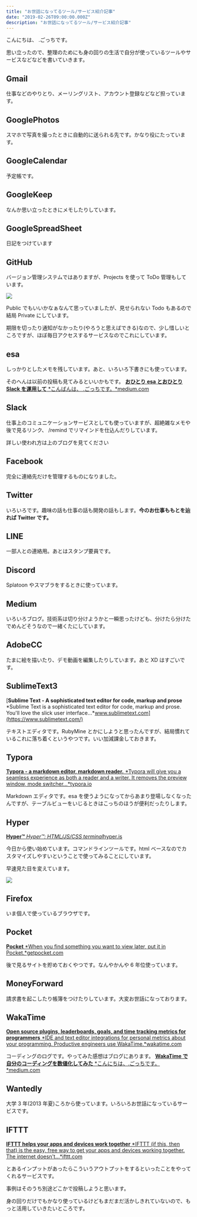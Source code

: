 ```yaml
---
title: "お世話になってるツール/サービス紹介記事"
date: "2019-02-26T09:00:00.000Z"
description: "お世話になってるツール/サービス紹介記事"
---
```


こんにちは、 .ごっちです。

思い立ったので、整理のためにも身の回りの生活で自分が使っているツールやサービスなどなどを書いていきます。

## Gmail

仕事などのやりとり、メーリングリスト、アカウント登録などなど担っています。

## GooglePhotos

スマホで写真を撮ったときに自動的に送られる先です。かなり役にたっています。

## GoogleCalendar

予定帳です。

## GoogleKeep

なんか思い立ったときにメモしたりしています。

## GoogleSpreadSheet

日記をつけています

## GitHub

バージョン管理システムではありますが、Projects を使って ToDo 管理もしています。

![](https://cdn-images-1.medium.com/max/2980/1*dlyJ8e67bNRo6cVAbAFprg.png)

Public でもいいかなぁなんて思っていましたが、見せられない Todo もあるので結局 Private にしています。

期限を切ったり通知がなかったり(やろうと思えばできる)なので、少し惜しいところですが、ほぼ毎日アクセスするサービスなのでこれにしています。

## esa

しっかりとしたメモを残しています。あと、いろいろ下書きにも使っています。

そのへんは以前の投稿も見てみるといいかもです。
[**おひとり esa とおひとり Slack を運用して**
*こんばんは、 .ごっちです。*medium.com](https://medium.com/@gggooottto/%E3%81%8A%E3%81%B2%E3%81%A8%E3%82%8Aesa%E3%81%A8%E3%81%8A%E3%81%B2%E3%81%A8%E3%82%8Aslack%E3%82%92%E9%81%8B%E7%94%A8%E3%81%97%E3%81%A6-4c91868952b3)

## Slack

仕事上のコミュニケーションサービスとしても使っていますが、超絶雑なメモや後で見るリンク、 /remind でリマインドを仕込んだりしています。

詳しい使われ方は上のブログを見てください

## Facebook

完全に連絡先だけを管理するものになりました。

## Twitter

いろいろです。趣味の話も仕事の話も開発の話もします。**今のお仕事ももとを辿れば Twitter です。**

## LINE

一部人との連絡用。あとはスタンプ要員です。

## Discord

Splatoon やスマブラをするときに使っています。

## Medium

いろいろブログ。技術系は切り分けようかと一瞬思ったけども、分けたら分けたでめんどそうなので一緒くたにしています。

## AdobeCC

たまに絵を描いたり、デモ動画を編集したりしています。あと XD はすごいです。

## SublimeText3

[**Sublime Text - A sophisticated text editor for code, markup and prose**
*Sublime Text is a sophisticated text editor for code, markup and prose. You'll love the slick user interface…*www.sublimetext.com](https://www.sublimetext.com/)

テキストエディタです。RubyMine とかにしようと思ったんですが、結局慣れているこれに落ち着くというやつです。いい加減課金しておきます。

## Typora

[**Typora - a markdown editor, markdown reader.**
*Typora will give you a seamless experience as both a reader and a writer. It removes the preview window, mode switcher…*typora.io](https://typora.io/)

Markdown エディタです。esa を使うようになってからあまり登場しなくなったんですが、テーブルビューをいじるときはこっちのほうが便利だったりします。

## Hyper

[**Hyper™**
*Hyper™: HTML/JS/CSS terminal*hyper.is](https://hyper.is/)

今日から使い始めています。コマンドラインツールです。html ベースなのでカスタマイズしやすいということで使ってみることにしています。

早速見た目を変えています。

![](https://cdn-images-1.medium.com/max/2000/1*tha9fw9VPjFx-0gig8oL3w.png)

## Firefox

いま個人で使っているブラウザです。

## Pocket

[**Pocket**
*When you find something you want to view later, put it in Pocket.*getpocket.com](https://getpocket.com/)

後で見るサイトを貯めておくやつです。なんやかんや 6 年位使っています。

## MoneyForward

請求書を起こしたり帳簿をつけたりしています。大変お世話になっております。

## WakaTime

[**Open source plugins, leaderboards, goals, and time tracking metrics for programmers**
*IDE and text editor integrations for personal metrics about your programming. Productive engineers use WakaTime.*wakatime.com](https://wakatime.com/)

コーディングのログです。やってみた感想はブログにあります。
[**WakaTime で自分のコーディングを数値化してみた**
*こんにちは、.ごっちです。*medium.com](https://medium.com/@gggooottto/wakatime%E3%81%A7%E8%87%AA%E5%88%86%E3%81%AE%E3%82%B3%E3%83%BC%E3%83%87%E3%82%A3%E3%83%B3%E3%82%B0%E3%82%92%E6%95%B0%E5%80%A4%E5%8C%96%E3%81%97%E3%81%A6%E3%81%BF%E3%81%9F-9da1919fb866)

## Wantedly

大学 3 年(2013 年夏)ころから使っています。いろいろお世話になっているサービスです。

## IFTTT

[**IFTTT helps your apps and devices work together**
*IFTTT (if this, then that) is the easy, free way to get your apps and devices working together. The internet doesn't…*ifttt.com](https://ifttt.com/)

とあるインプットがあったらこういうアウトプットをするといったことをやってくれるサービスです。

事例はそのうち別途どこかで投稿しようと思います。

身の回りだけでもかなり使っているけどもまだまだ活かしきれていないので、もっと活用していきたいところです。
